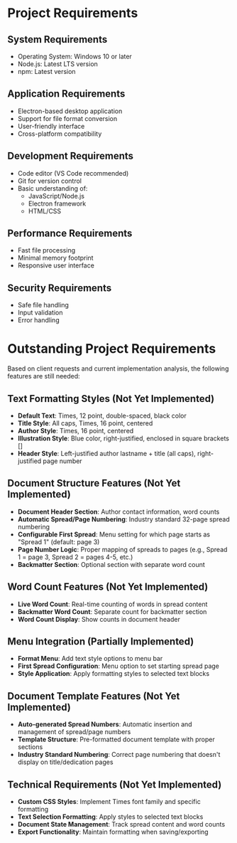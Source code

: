 # Project Requirements

## System Requirements
- Operating System: Windows 10 or later
- Node.js: Latest LTS version
- npm: Latest version

## Application Requirements
- Electron-based desktop application
- Support for file format conversion
- User-friendly interface
- Cross-platform compatibility

## Development Requirements
- Code editor (VS Code recommended)
- Git for version control
- Basic understanding of:
  - JavaScript/Node.js
  - Electron framework
  - HTML/CSS

## Performance Requirements
- Fast file processing
- Minimal memory footprint
- Responsive user interface

## Security Requirements
- Safe file handling
- Input validation
- Error handling

# Outstanding Project Requirements

Based on client requests and current implementation analysis, the following features are still needed:

## Text Formatting Styles (Not Yet Implemented)
- **Default Text**: Times, 12 point, double-spaced, black color
- **Title Style**: All caps, Times, 16 point, centered
- **Author Style**: Times, 16 point, centered  
- **Illustration Style**: Blue color, right-justified, enclosed in square brackets []
- **Header Style**: Left-justified author lastname + title (all caps), right-justified page number

## Document Structure Features (Not Yet Implemented)
- **Document Header Section**: Author contact information, word counts
- **Automatic Spread/Page Numbering**: Industry standard 32-page spread numbering
- **Configurable First Spread**: Menu setting for which page starts as "Spread 1" (default: page 3)
- **Page Number Logic**: Proper mapping of spreads to pages (e.g., Spread 1 = page 3, Spread 2 = pages 4-5, etc.)
- **Backmatter Section**: Optional section with separate word count

## Word Count Features (Not Yet Implemented)
- **Live Word Count**: Real-time counting of words in spread content
- **Backmatter Word Count**: Separate count for backmatter section
- **Word Count Display**: Show counts in document header

## Menu Integration (Partially Implemented)
- **Format Menu**: Add text style options to menu bar
- **First Spread Configuration**: Menu option to set starting spread page
- **Style Application**: Apply formatting styles to selected text blocks

## Document Template Features (Not Yet Implemented)
- **Auto-generated Spread Numbers**: Automatic insertion and management of spread/page numbers
- **Template Structure**: Pre-formatted document template with proper sections
- **Industry Standard Numbering**: Correct page numbering that doesn't display on title/dedication pages

## Technical Requirements (Not Yet Implemented)
- **Custom CSS Styles**: Implement Times font family and specific formatting
- **Text Selection Formatting**: Apply styles to selected text blocks
- **Document State Management**: Track spread content and word counts
- **Export Functionality**: Maintain formatting when saving/exporting 
